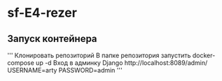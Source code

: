 # sf-E4-rezer

## Запуск контейнера

'''
Клонировать репозиторий
В папке репозитория запустить docker-compose up -d
Вход в админку Django http://localhost:8089/admin/ 
USERNAME=arty PASSWORD=admin
'''
